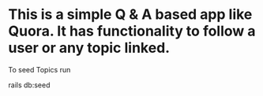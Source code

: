 # This is a simple Q & A based app like Quora. It has functionality to follow a user or any topic linked.

To seed Topics run

rails db:seed
